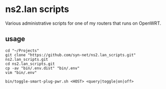 # ns2.lan scripts

Various administrative scripts for one of my routers that
runs on OpenWRT.

## usage

```shell
cd "~/Projects"
git clone "https://github.com/syn-net/ns2.lan_scripts.git" ns2.lan_scripts.git
cd ns2.lan_scripts.git
cp -av "bin/.env.dist" "bin/.env"
vim "bin/.env"
```

```shell
bin/toggle-smart-plug-pwr.sh <HOST> <query|toggle|on|off>
```
